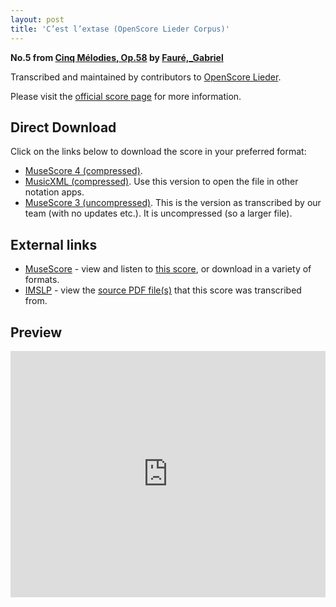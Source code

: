 ```yaml
---
layout: post
title: 'C’est l’extase (OpenScore Lieder Corpus)'
---
```


__No.5 from [Cinq Mélodies, Op.58](https://fourscoreandmore.org/OpenScore/Faur%C3%A9%2C_Gabriel/Cinq_M%C3%A9lodies%2C_Op.58/) by [Fauré,_Gabriel](https://fourscoreandmore.org/OpenScore/Faur%C3%A9%2C_Gabriel)__

Transcribed and maintained by contributors to [OpenScore Lieder].

Please visit the [official score page] for more information.

[official score page]: https://musescore.com/openscore-lieder-corpus/scores/5605080
[OpenScore Lieder]: https://musescore.com/openscore-lieder-corpus

## Direct Download

Click on the links below to download the score in your preferred format:
- [MuseScore 4 (compressed)](https://fourscoreandmore.org/OpenScore/Faur%C3%A9%2C_Gabriel/Cinq_M%C3%A9lodies%2C_Op.58/5_C%E2%80%99est_l%E2%80%99extase.mscz).
- [MusicXML (compressed)](https://fourscoreandmore.org/OpenScore/Faur%C3%A9%2C_Gabriel/Cinq_M%C3%A9lodies%2C_Op.58/5_C%E2%80%99est_l%E2%80%99extase.mxl). Use this version to open the file in other notation apps.
- [MuseScore 3 (uncompressed)](https://raw.githubusercontent.com/OpenScore/Lieder/refs/heads/main/scores/Faur%C3%A9%2C_Gabriel/Cinq_M%C3%A9lodies%2C_Op.58/5_C%E2%80%99est_l%E2%80%99extase/lc5605080.mscx). This is the version as transcribed by our team (with no updates etc.). It is uncompressed (so a larger file).

## External links

- [MuseScore] - view and listen to [this score][MuseScore], or download in a variety of formats.
- [IMSLP] - view the [source PDF file(s)][IMSLP] that this score was transcribed from.

[MuseScore]: https://musescore.com/score/5605080
[IMSLP]: https://imslp.org/wiki/Special:ReverseLookup/24127

## Preview

<iframe width="100%" height="394" src="https://musescore.com/openscore-lieder-corpus/scores/5605080/embed" frameborder="0" allowfullscreen allow="autoplay; fullscreen"></iframe>
